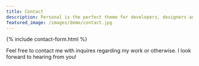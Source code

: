 ```yaml
---
title: Contact
description: Personal is the perfect theme for developers, designers and other creatives.
featured_image: /images/demo/contact.jpg
---
```


{% include contact-form.html %}

Feel free to contact me with inquires regarding my work or otherwise. I look forward to hearing from you!